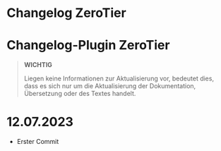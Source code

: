 # Changelog ZeroTier

# Changelog-Plugin ZeroTier

>**WICHTIG**
>
>Liegen keine Informationen zur Aktualisierung vor, bedeutet dies, dass es sich nur um die Aktualisierung der Dokumentation, Übersetzung oder des Textes handelt.

# 12.07.2023

- Erster Commit


